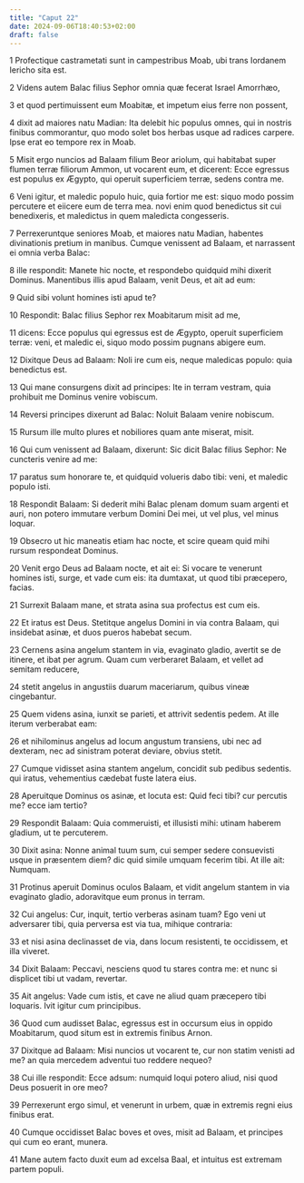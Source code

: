 ```yaml
---
title: "Caput 22"
date: 2024-09-06T18:40:53+02:00
draft: false
---
```




1 Profectique castrametati sunt in campestribus Moab, ubi trans Iordanem Iericho sita est.

2 Videns autem Balac filius Sephor omnia quæ fecerat Israel Amorrhæo,

3 et quod pertimuissent eum Moabitæ, et impetum eius ferre non possent,

4 dixit ad maiores natu Madian: Ita delebit hic populus omnes, qui in nostris finibus commorantur, quo modo solet bos herbas usque ad radices carpere. Ipse erat eo tempore rex in Moab.

5 Misit ergo nuncios ad Balaam filium Beor ariolum, qui habitabat super flumen terræ filiorum Ammon, ut vocarent eum, et dicerent: Ecce egressus est populus ex Ægypto, qui operuit superficiem terræ, sedens contra me.

6 Veni igitur, et maledic populo huic, quia fortior me est: siquo modo possim percutere et eiicere eum de terra mea. novi enim quod benedictus sit cui benedixeris, et maledictus in quem maledicta congesseris.

7 Perrexeruntque seniores Moab, et maiores natu Madian, habentes divinationis pretium in manibus. Cumque venissent ad Balaam, et narrassent ei omnia verba Balac:

8 ille respondit: Manete hic nocte, et respondebo quidquid mihi dixerit Dominus. Manentibus illis apud Balaam, venit Deus, et ait ad eum:

9 Quid sibi volunt homines isti apud te?

10 Respondit: Balac filius Sephor rex Moabitarum misit ad me,

11 dicens: Ecce populus qui egressus est de Ægypto, operuit superficiem terræ: veni, et maledic ei, siquo modo possim pugnans abigere eum.

12 Dixitque Deus ad Balaam: Noli ire cum eis, neque maledicas populo: quia benedictus est.

13 Qui mane consurgens dixit ad principes: Ite in terram vestram, quia prohibuit me Dominus venire vobiscum.

14 Reversi principes dixerunt ad Balac: Noluit Balaam venire nobiscum.

15 Rursum ille multo plures et nobiliores quam ante miserat, misit.

16 Qui cum venissent ad Balaam, dixerunt: Sic dicit Balac filius Sephor: Ne cuncteris venire ad me:

17 paratus sum honorare te, et quidquid volueris dabo tibi: veni, et maledic populo isti.

18 Respondit Balaam: Si dederit mihi Balac plenam domum suam argenti et auri, non potero immutare verbum Domini Dei mei, ut vel plus, vel minus loquar.

19 Obsecro ut hic maneatis etiam hac nocte, et scire queam quid mihi rursum respondeat Dominus.

20 Venit ergo Deus ad Balaam nocte, et ait ei: Si vocare te venerunt homines isti, surge, et vade cum eis: ita dumtaxat, ut quod tibi præcepero, facias.

21 Surrexit Balaam mane, et strata asina sua profectus est cum eis.

22 Et iratus est Deus. Stetitque angelus Domini in via contra Balaam, qui insidebat asinæ, et duos pueros habebat secum.

23 Cernens asina angelum stantem in via, evaginato gladio, avertit se de itinere, et ibat per agrum. Quam cum verberaret Balaam, et vellet ad semitam reducere,

24 stetit angelus in angustiis duarum maceriarum, quibus vineæ cingebantur.

25 Quem videns asina, iunxit se parieti, et attrivit sedentis pedem. At ille iterum verberabat eam:

26 et nihilominus angelus ad locum angustum transiens, ubi nec ad dexteram, nec ad sinistram poterat deviare, obvius stetit.

27 Cumque vidisset asina stantem angelum, concidit sub pedibus sedentis. qui iratus, vehementius cædebat fuste latera eius.

28 Aperuitque Dominus os asinæ, et locuta est: Quid feci tibi? cur percutis me? ecce iam tertio?

29 Respondit Balaam: Quia commeruisti, et illusisti mihi: utinam haberem gladium, ut te percuterem.

30 Dixit asina: Nonne animal tuum sum, cui semper sedere consuevisti usque in præsentem diem? dic quid simile umquam fecerim tibi. At ille ait: Numquam.

31 Protinus aperuit Dominus oculos Balaam, et vidit angelum stantem in via evaginato gladio, adoravitque eum pronus in terram.

32 Cui angelus: Cur, inquit, tertio verberas asinam tuam? Ego veni ut adversarer tibi, quia perversa est via tua, mihique contraria:

33 et nisi asina declinasset de via, dans locum resistenti, te occidissem, et illa viveret.

34 Dixit Balaam: Peccavi, nesciens quod tu stares contra me: et nunc si displicet tibi ut vadam, revertar.

35 Ait angelus: Vade cum istis, et cave ne aliud quam præcepero tibi loquaris. Ivit igitur cum principibus.

36 Quod cum audisset Balac, egressus est in occursum eius in oppido Moabitarum, quod situm est in extremis finibus Arnon.

37 Dixitque ad Balaam: Misi nuncios ut vocarent te, cur non statim venisti ad me? an quia mercedem adventui tuo reddere nequeo?

38 Cui ille respondit: Ecce adsum: numquid loqui potero aliud, nisi quod Deus posuerit in ore meo?

39 Perrexerunt ergo simul, et venerunt in urbem, quæ in extremis regni eius finibus erat.

40 Cumque occidisset Balac boves et oves, misit ad Balaam, et principes qui cum eo erant, munera.

41 Mane autem facto duxit eum ad excelsa Baal, et intuitus est extremam partem populi.

